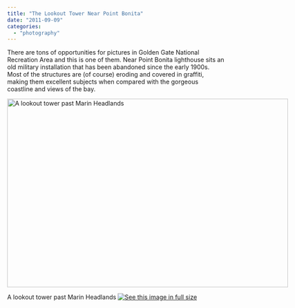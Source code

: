 ```yaml
---
title: "The Lookout Tower Near Point Bonita"
date: "2011-09-09"
categories: 
  - "photography"
---
```

There are tons of opportunities for pictures in Golden Gate National Recreation Area and this is one of them. Near Point Bonita lighthouse sits an old military installation that has been abandoned since the early 1900s. Most of the structures are (of course) eroding and covered in graffiti, making them excellent subjects when compared with the gorgeous coastline and views of the bay. 

<div class='wp-caption aligncenter' style='width: 660px; margin-left: auto; margin-right: auto;'>
<img width='650px' height='437px' alt="A lookout tower past Marin Headlands" title='A lookout tower past Marin Headlands' src='/uploads/2011/09/09Marin/pano_marin_headlands_7_m.jpg'>
<p class='wp-caption-text'>A lookout tower past Marin Headlands <a href='/uploads/2011/09/09Marin/pano_marin_headlands_7_l.jpg'><img alt='See this image in full size' src='/static/fs_img.jpg' /></a></p>
</div>
